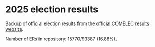 # 2025 election results

Backup of official election results from [the official COMELEC results website](https://2025electionresults.comelec.gov.ph).




Number of ERs in repository: 15770/93387 (16.88%).
